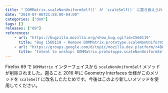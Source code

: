 ```yaml
---
title: "`DOMMatrix.scaleNonUniformSelf()` が `scaleSelf()` に置き換えられる形で廃止されました"
date: "2019-07-06T21:58:00-04:00"
categories: ["dom"]
tags: []
releases: ["69"]
references:
    - url: "https://bugzilla.mozilla.org/show_bug.cgi?id=1560119"
      title: "Bug 1560119 - Remove DOMMatrix.prototype.scaleNonUniformSelf()"
    - url: "https://groups.google.com/d/topic/mozilla.dev.platform/r4B80kbt3FA/discussion"
      title: "Intent to unship: DOMMatrix.prototoype.scaleNonUniformSelf()"
---
```

Firefox 69 で `DOMMatrix` インターフェイスから `scaleNonUniformSelf` メソッドが削除されました。遡ること 2016 年に Geometry Interfaces 仕様がこのメソッドを `scaleSelf` に改名したたためです。今後はこのより新しいメソッドを使用してください。
